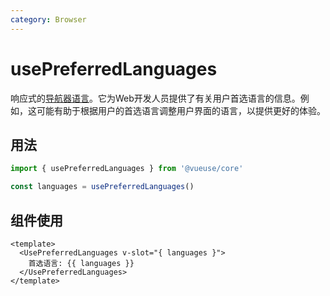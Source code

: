 ```yaml
---
category: Browser
---
```


# usePreferredLanguages

响应式的[导航器语言](https://developer.mozilla.org/en-US/docs/Web/API/NavigatorLanguage/languages)。它为Web开发人员提供了有关用户首选语言的信息。例如，这可能有助于根据用户的首选语言调整用户界面的语言，以提供更好的体验。

## 用法

```js
import { usePreferredLanguages } from '@vueuse/core'

const languages = usePreferredLanguages()
```

## 组件使用

```vue
<template>
  <UsePreferredLanguages v-slot="{ languages }">
    首选语言: {{ languages }}
  </UsePreferredLanguages>
</template>
```
